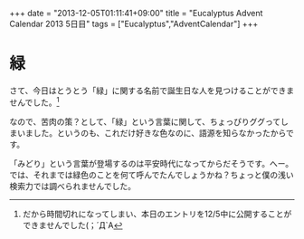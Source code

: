 +++
date = "2013-12-05T01:11:41+09:00"
title = "Eucalyptus Advent Calendar 2013 5日目"
tags = ["Eucalyptus","AdventCalendar"]
+++

# 緑

さて、今日はとうとう「緑」に関する名前で誕生日な人を見つけることができませんでした。[^1]

なので、苦肉の策？として、「緑」という言葉に関して、ちょっぴりググってしまいました。というのも、これだけ好きな色なのに、語源を知らなかったからです。

「みどり」という言葉が登場するのは平安時代になってからだそうです。へー。では、それまでは緑色のことを何て呼んでたんでしょうかね？ちょっと僕の浅い検索力では調べられませんでした。


[^1]: だから時間切れになってしまい、本日のエントリを12/5中に公開することができませんでした(；´Д`A


